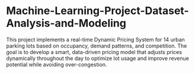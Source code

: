 # Machine-Learning-Project-Dataset-Analysis-and-Modeling
This project implements a real-time Dynamic Pricing System for 14 urban parking lots based on occupancy, demand patterns, and competition. The goal is to develop a smart, data-driven pricing model that adjusts prices dynamically throughout the day to optimize lot usage and improve revenue potential while avoiding over-congestion.
